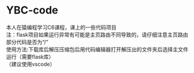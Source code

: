 # YBC-code
本人在猿编程学习C6课程，课上的一些代码项目                                                                                             
注：flask项目如果运行异常有可能是主页路由不同导致的，请仔细注意主页路由部分代码是否为“/”                                                                                                
使用方法:下载库后解压压缩包后用代码编辑器打开解压出的文件夹后选择主文件运行（需要flask库）                                                                                                   
（建议使用vscode）


